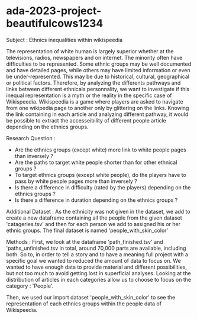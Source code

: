 # ada-2023-project-beautifulcows1234

Subject : Ethnics inequalities within wikispeedia

The representation of white human is largely superior whether at the televisions, radios, newspapers and on internet. The minority often have difficulties to be represented. Some ethnic groups may be well documented and have detailed pages, while others may have limited information or even be under-represented. This may be due to historical, cultural, geographical or political factors. Therefore, by analyzing the differents pathways and links between different ethnicals personnality, we want to investigate if this inequal representation is a myth or the reality in the specific case of Wikispeedia. 
Wikispeedia is a game where players are asked to navigate from one wikipedia page to another only by glittering on the links. Knowing the link containing in each article and analyzing different pathway, it would be possible to extract the accesseibility of different people article depending on the ethnics groups. 

Research Question : 
- Are the ethnics groups (except white) more link to white people pages than inversely ? 
- Are the paths to target white people shorter than for other ethnical groups ? 
- To target ethnics groups (except white people), do the players have to pass by white people pages more than inversely ? 
- Is there a difference in difficulty (rated by the players) depending on the ethnics groups ? 
- Is there a difference in duration depending on the ethnics groups ? 

Additional Dataset : 
As the ethnicity was not given in the dataset, we add to create a new dataframe containing all the people from the given dataset 'catageries.tsv' and then for each person we add to assigned his or her ethnic groups. The final dataset is named 'people_with_skin_color' 


Methods : 
First, we look at the dataframe 'path_finished.tsv' and 'paths_unfinished.tsv in total, around 70,000 parts are available, including both. So to, in order to tell a story and to have a meaning full project with a specific goal we wanted to reduced the amount of data to focus on. We wanted to have enough data to provide material and different possibilities, but not too much to avoid getting lost in superficial analyses. Looking at the distribution of articles in each categories allow us to choose to focus on the category : 'People'.

Then, we used our import dataset 'people_with_skin_color' to see the representation of each ethnics groups within the people data of Wikispeedia.
